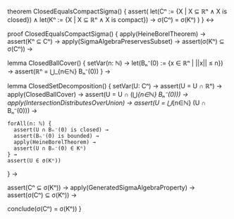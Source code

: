 theorem ClosedEqualsCompactSigma() {
  assert(
    let(Cⁿ := {X | X ⊆ ℝⁿ ∧ X is closed}) ∧
    let(Kⁿ := {X | X ⊆ ℝⁿ ∧ X is compact}) →
    σ(Cⁿ) = σ(Kⁿ)
  )
} ↔

proof ClosedEqualsCompactSigma() {
  apply(HeineBorelTheorem) →
  assert(Kⁿ ⊆ Cⁿ) →
  apply(SigmaAlgebraPreservesSubset) →
  assert(σ(Kⁿ) ⊆ σ(Cⁿ)) →

  lemma ClosedBallCover() {
    setVar(n: ℕ) →
    let(Bₙ⁻(0) := {x ∈ ℝⁿ | ||x|| ≤ n}) →
    assert(ℝⁿ = ⋃_{n∈ℕ} Bₙ⁻(0))
  } →

  lemma ClosedSetDecomposition() {
    setVar(U: Cⁿ) →
    assert(U = U ∩ ℝⁿ) →
    apply(ClosedBallCover) →
    assert(U = U ∩ (⋃_{n∈ℕ} Bₙ⁻(0))) →
    apply(IntersectionDistributesOverUnion) →
    assert(U = ⋃_{n∈ℕ} (U ∩ Bₙ⁻(0))) →
    
    forAll(n: ℕ) {
      assert(U ∩ Bₙ⁻(0) is closed) →
      assert(Bₙ⁻(0) is bounded) →
      apply(HeineBorelTheorem) →
      assert(U ∩ Bₙ⁻(0) ∈ Kⁿ)
    } →
    assert(U ∈ σ(Kⁿ))
  } →

  assert(Cⁿ ⊆ σ(Kⁿ)) →
  apply(GeneratedSigmaAlgebraProperty) →
  assert(σ(Cⁿ) ⊆ σ(Kⁿ)) →
  
  conclude(σ(Cⁿ) = σ(Kⁿ))
}